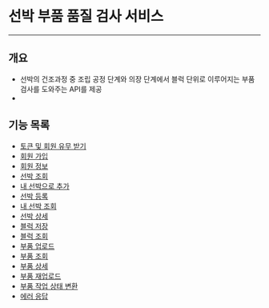 # 선박 부품 품질 검사 서비스

---

## 개요

- 선박의 건조과정 중 조립 공정 단계와 의장 단계에서 블럭 단위로 이루어지는 부품 검사를 도와주는 API를 제공
- 


## 기능 목록 

- [토큰 및 회원 유무 받기](https://github.com/impati/VesselCheck/blob/main/docs/token.md)
- [회원 가입](https://github.com/impati/VesselCheck/blob/main/docs/join.md)
- [회원 정보](https://github.com/impati/VesselCheck/blob/main/docs/client.md)
- [선박 조회](https://github.com/impati/VesselCheck/blob/main/docs/vesselSearch.md)
- [내 선박으로 추가](https://github.com/impati/VesselCheck/blob/main/docs/vesselAdd.md)
- [선박 등록](https://github.com/impati/VesselCheck/blob/main/docs/vesselRegister.md)
- [내 선박 조회](https://github.com/impati/VesselCheck/blob/main/docs/client_vessel.md)
- [선박 상세](https://github.com/impati/VesselCheck/blob/main/docs/vesselInfo.md)
- [블럭 저장](https://github.com/impati/VesselCheck/blob/main/docs/blockRegister.md)
- [블럭 조회](https://github.com/impati/VesselCheck/blob/main/docs/blockSearch.md)
- [부품 업로드](https://github.com/impati/VesselCheck/blob/main/docs/componentRegister.md)
- [부품 조회](https://github.com/impati/VesselCheck/blob/main/docs/componentSearch.md)
- [부품 상세](https://github.com/impati/VesselCheck/blob/main/docs/componentInfo.md)
- [부품 재업로드]()
- [부품 작업 상태 변환]()
- [에러 응답]() 


